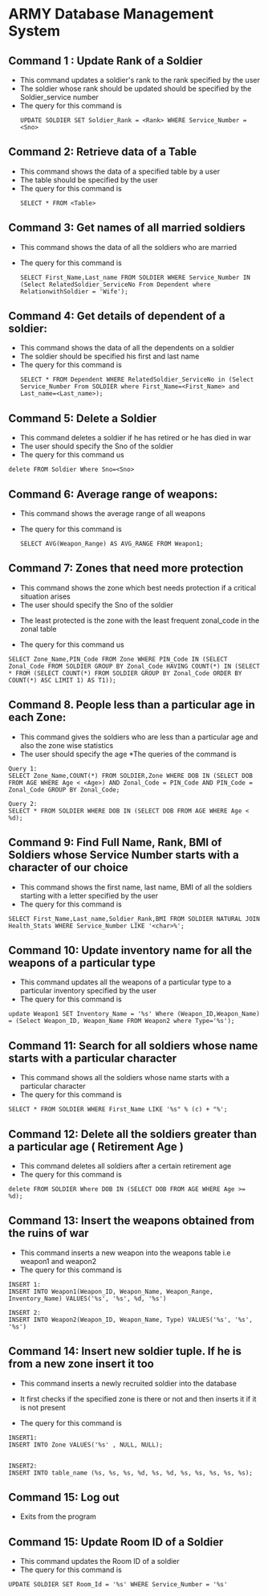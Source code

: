 # ARMY Database Management System

## Command 1 : Update Rank of a Soldier

- This command updates a soldier's rank to the rank specified by the user
- The soldier whose rank should be updated should be specified by the Soldier_service number
- The query for this command is
  ```
  UPDATE SOLDIER SET Soldier_Rank = <Rank> WHERE Service_Number = <Sno>
  ```

## Command 2: Retrieve data of a Table

- This command shows the data of a specified table by a user
- The table should be specified by the user
- The query for this command is
  ```
  SELECT * FROM <Table>
  ```

## Command 3: Get names of all married soldiers

- This command shows the data of all the soldiers who are married

- The query for this command is
  ```
  SELECT First_Name,Last_name FROM SOLDIER WHERE Service_Number IN (Select RelatedSoldier_ServiceNo From Dependent where RelationwithSoldier = 'Wife');
  ```

## Command 4: Get details of dependent of a soldier:

- This command shows the data of all the dependents on a soldier
- The soldier should be specified his first and last name
- The query for this command is
  ```
  SELECT * FROM Dependent WHERE RelatedSoldier_ServiceNo in (Select Service_Number From SOLDIER where First_Name=<First_Name> and Last_name=<Last_name>);
  ```

## Command 5: Delete a Soldier

- This command deletes a soldier if he has retired or he has died in war
- The user should specify the Sno of the soldier
- The query for this command us

```
delete FROM Soldier Where Sno=<Sno>
```

## Command 6: Average range of weapons:

- This command shows the average range of all weapons

- The query for this command is
  ```
  SELECT AVG(Weapon_Range) AS AVG_RANGE FROM Weapon1;
  ```

## Command 7: Zones that need more protection

- This command shows the zone which best needs protection if a critical situation arises
- The user should specify the Sno of the soldier
* The least protected is the zone with the least frequent zonal_code in the zonal table
- The query for this command us

```
SELECT Zone_Name,PIN_Code FROM Zone WHERE PIN_Code IN (SELECT Zonal_Code FROM SOLDIER GROUP BY Zonal_Code HAVING COUNT(*) IN (SELECT * FROM (SELECT COUNT(*) FROM SOLDIER GROUP BY Zonal_Code ORDER BY COUNT(*) ASC LIMIT 1) AS T1));
```

## Command 8. People less than a particular age in each Zone:

- This command gives the soldiers who are less than a particular age and also the zone wise statistics
- The user should specify the age
  \*The queries of the command is

```
Query 1:
SELECT Zone_Name,COUNT(*) FROM SOLDIER,Zone WHERE DOB IN (SELECT DOB FROM AGE WHERE Age < <Age>) AND Zonal_Code = PIN_Code AND PIN_Code = Zonal_Code GROUP BY Zonal_Code;

Query 2:
SELECT * FROM SOLDIER WHERE DOB IN (SELECT DOB FROM AGE WHERE Age < %d);
```

## Command 9: Find Full Name, Rank, BMI of Soldiers whose Service Number starts with a character of our choice

- This command shows the first name, last name, BMI of all the soldiers starting with a letter specified by the user
- The query for this command is

```
SELECT First_Name,Last_name,Soldier_Rank,BMI FROM SOLDIER NATURAL JOIN Health_Stats WHERE Service_Number LIKE '<char>%';
```

## Command 10: Update inventory name for all the weapons of a particular type

- This command updates all the weapons of a particular type to a particular inventory specified by the user
- The query for this command is

```
update Weapon1 SET Inventory_Name = '%s' Where (Weapon_ID,Weapon_Name) = (Select Weapon_ID, Weapon_Name FROM Weapon2 where Type='%s');
```

## Command 11: Search for all soldiers whose name starts with a particular character

- This command shows all the soldiers whose name starts with a particular character
- The query for this command is


```
SELECT * FROM SOLDIER WHERE First_Name LIKE '%s" % (c) + "%';
```
## Command 12: Delete all the soldiers greater than a particular age ( Retirement Age )

- This command deletes all soldiers after a certain retirement age
- The query for this command is


```
delete FROM SOLDIER Where DOB IN (SELECT DOB FROM AGE WHERE Age >= %d);
```
## Command 13: Insert the weapons obtained from the ruins of war

- This command inserts a new weapon into the weapons table i.e weapon1 and weapon2
- The query for this command is


```
INSERT 1:
INSERT INTO Weapon1(Weapon_ID, Weapon_Name, Weapon_Range, Inventory_Name) VALUES('%s', '%s', %d, '%s')

INSERT 2:
INSERT INTO Weapon2(Weapon_ID, Weapon_Name, Type) VALUES('%s', '%s', '%s')
```
## Command 14: Insert new soldier tuple. If he is from a new zone insert it too

- This command inserts a newly recruited soldier into the database
* It first checks if the specified zone is there or not and then inserts it if it is not present
- The query for this command is

```
INSERT1:
INSERT INTO Zone VALUES('%s' , NULL, NULL);


INSERT2:
INSERT INTO table_name (%s, %s, %s, %d, %s, %d, %s, %s, %s, %s, %s);
```

## Command 15: Log out
* Exits from the program

## Command 15: Update Room ID of a Soldier
- This command updates the Room ID of a soldier
- The query for this command is

```
UPDATE SOLDIER SET Room_Id = '%s' WHERE Service_Number = '%s'
```
